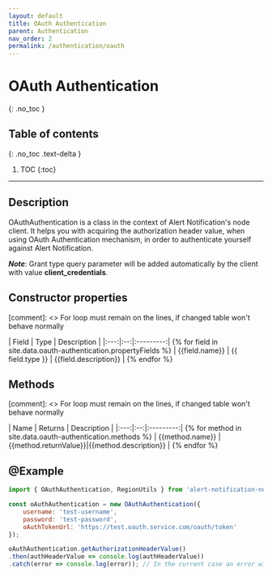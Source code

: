 ```yaml
---
layout: default
title: OAuth Authentication
parent: Authentication
nav_order: 2
permalink: /authentication/oauth
---
```


# OAuth Authentication
{: .no_toc }

## Table of contents
{: .no_toc .text-delta }

1. TOC
{:toc}

---

## Description

OAuthAuthentication is a class in the context of Alert Notification's node client. It helps you with acquiring the authorization header value, when using OAuth Authentication mechanism, in order to authenticate yourself against Alert Notification.

_**Note**_: Grant type query parameter will be added automatically by the client with value __client_credentials__.

## Constructor properties

[comment]: <> For loop must remain on the lines, if changed table won't behave normally

| Field | Type | Description |
|:---:|:--:|:---------:| {% for field in site.data.oauth-authentication.propertyFields %}
| {{field.name}} | {{ field.type }} | {{field.description}} | {% endfor %}

## Methods

[comment]: <> For loop must remain on the lines, if changed table won't behave normally

| Name | Returns | Description |
|:---:|:--:|:---------:| {% for method in site.data.oauth-authentication.methods %}
| {{method.name}} | {{method.returnValue}}|{{method.description}} | {% endfor %}

## @Example

```js
import { OAuthAuthentication, RegionUtils } from 'alert-notification-node-client';

const oAuthAuthentication = new OAuthAuthentication({
    username: 'test-username',
    password: 'test-password',
    oAuthTokenUrl: 'https://test.oauth.service.com/oauth/token'
});

oAuthAuthentication.getAuthorizationHeaderValue()
.then(authHeaderValue => console.log(authHeaderValue))
.catch(error => console.log(error)); // In the current case an error will be logged, as the provided arguments are invalid. In order for the call to pass you must provide a valid arguments.
```